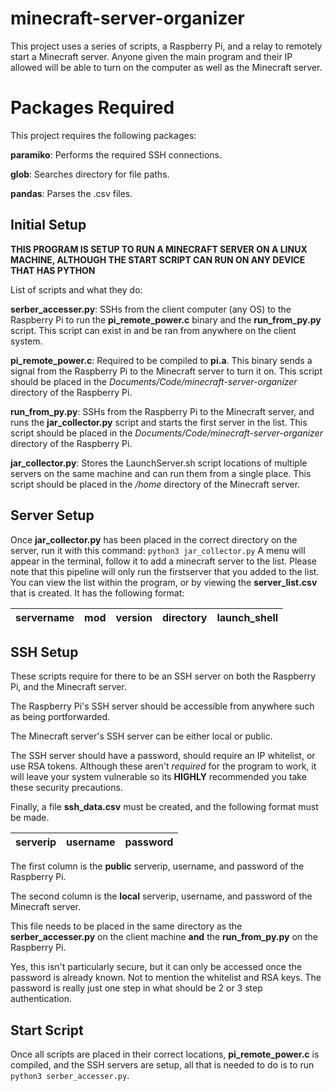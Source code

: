 # minecraft-server-organizer
This project uses a series of scripts, a Raspberry Pi, and a relay to remotely start a Minecraft server. Anyone given the main program and their IP allowed will be able to turn on the computer as well as the Minecraft server.

# Packages Required
This project requires the following packages:

**paramiko**: Performs the required SSH connections.

**glob**: Searches directory for file paths.

**pandas**: Parses the .csv files.

## Initial Setup
**THIS PROGRAM IS SETUP TO RUN A MINECRAFT SERVER ON A LINUX MACHINE, ALTHOUGH THE START SCRIPT CAN RUN ON ANY DEVICE THAT HAS PYTHON**

List of scripts and what they do:

**serber_accesser.py**: SSHs from the client computer (any OS) to the Raspberry Pi to run the **pi_remote_power.c** binary and the **run_from_py.py** script. This script can exist in and be ran from anywhere on the client system.

**pi_remote_power.c**: Required to be compiled to **pi.a**. This binary sends a signal from the Raspberry Pi to the Minecraft server to turn it on. This script should be placed in the *Documents/Code/minecraft-server-organizer* directory of the Raspberry Pi.

**run_from_py.py**: SSHs from the Raspberry Pi to the Minecraft server, and runs the **jar_collector.py** script and starts the first server in the list. This script should be placed in the *Documents/Code/minecraft-server-organizer* directory of the Raspberry Pi.

**jar_collector.py**: Stores the LaunchServer.sh script locations of multiple servers on the same machine and can run them from a single place. This script should be placed in the */home* directory of the Minecraft server.

## Server Setup

Once **jar_collector.py** has been placed in the correct directory on the server, run it with this command: `python3 jar_collector.py`
A menu will appear in the terminal, follow it to add a minecraft server to the list. Please note that this pipeline will only run the firstserver that you added to the list. You can view the list within the program, or by viewing the **server_list.csv** that is created. It has the following format:

|servername  |mod         |version     |directory   |launch_shell|
|------------|------------|------------|------------|------------|

## SSH Setup
These scripts require for there to be an SSH server on both the Raspberry Pi, and the Minecraft server. 

The Raspberry Pi's SSH server should be accessible from anywhere such as being portforwarded. 

The Minecraft server's SSH server can be either local or public.

The SSH server should have a password, should require an IP whitelist, or use RSA tokens. Although these aren't *required* for the program to work, it will leave your system vulnerable so its **HIGHLY** recommended you take these security precautions.

Finally, a file **ssh_data.csv** must be created, and the following format must be made.

|serverip|username|password|
|--------|-------|---------|

The first column is the **public** serverip, username, and password  of the Raspberry Pi.

The second column is the **local** serverip, username, and password  of the Minecraft server.

This file needs to be placed in the same directory as the **serber_accesser.py** on the client machine **and** the **run_from_py.py** on the Raspberry Pi.

Yes, this isn't particularly secure, but it can only be accessed once the password is already known. Not to mention the whitelist and RSA keys. The password is really just one step in what should be 2 or 3 step authentication.

## Start Script
Once all scripts are placed in their correct locations, **pi_remote_power.c** is compiled, and the SSH servers are setup, all that is needed to do is to run `python3 serber_accesser.py`.

